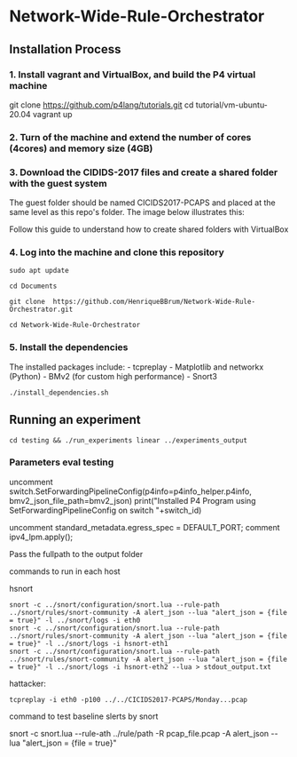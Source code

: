 # Network-Wide-Rule-Orchestrator

## Installation Process

### 1. Install vagrant and VirtualBox, and build the P4 virtual machine

git clone https://github.com/p4lang/tutorials.git
cd tutorial/vm-ubuntu-20.04
vagrant up


### 2. Turn of the machine and extend the number of cores (4cores) and memory size (4GB)

### 3. Download the CIDIDS-2017 files and create a shared folder with the guest system


The guest folder should be named CICIDS2017-PCAPS and placed at the same level as this repo's folder. The image below illustrates this:


Follow this guide to understand how to create shared folders with VirtualBox

### 4. Log into the machine and clone this repository

```
sudo apt update
```

```
cd Documents
```

```
git clone  https://github.com/HenriqueBBrum/Network-Wide-Rule-Orchestrator.git
```

```
cd Network-Wide-Rule-Orchestrator
```

### 5. Install the dependencies

The installed packages include:
	- tcpreplay
	- Matplotlib and networkx (Python)
	- BMv2 (for custom high performance)
	- Snort3


```
./install_dependencies.sh
```


## Running an experiment

```
cd testing && ./run_experiments linear ../experiments_output
```


### Parameters eval testing

uncomment    switch.SetForwardingPipelineConfig(p4info=p4info_helper.p4info, bmv2_json_file_path=bmv2_json)
			 print("Installed P4 Program using SetForwardingPipelineConfig on switch "+switch_id)

uncomment         standard_metadata.egress_spec = DEFAULT_PORT;
comment ipv4_lpm.apply();

Pass the fullpath to the output folder

commands to run in each host

hsnort

	snort -c ../snort/configuration/snort.lua --rule-path ../snort/rules/snort-community -A alert_json --lua "alert_json = {file = true}" -l ../snort/logs -i eth0
	snort -c ../snort/configuration/snort.lua --rule-path ../snort/rules/snort-community -A alert_json --lua "alert_json = {file = true}" -l ../snort/logs -i hsnort-eth1
	snort -c ../snort/configuration/snort.lua --rule-path ../snort/rules/snort-community -A alert_json --lua "alert_json = {file = true}" -l ../snort/logs -i hsnort-eth2 --lua > stdout_output.txt


hattacker:

	tcpreplay -i eth0 -p100 ../../CICIDS2017-PCAPS/Monday...pcap


command to test baseline slerts by snort


snort -c snort.lua --rule-ath ../rule/path -R pcap_file.pcap -A alert_json --lua "alert_json = {file = true}"
